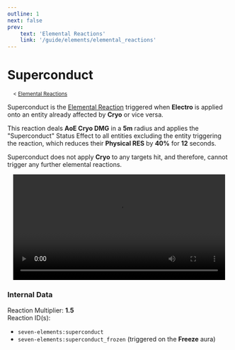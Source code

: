 ```yaml
---
outline: 1
next: false
prev:
    text: 'Elemental Reactions'
    link: '/guide/elements/elemental_reactions'
---
```


# Superconduct
<sup>&nbsp; &nbsp; < [Elemental Reactions](../elemental_reactions.md)</sup>

Superconduct is the [Elemental Reaction](../elemental_reactions.md) triggered when <span class="electro">**Electro**</span> is applied onto an entity already affected by <span class="cryo">**Cryo**</span> or vice versa.

This reaction deals <span class="cryo">**AoE Cryo DMG**</span> in a **5m** radius and applies the "Superconduct" Status Effect to all entities excluding the entity triggering the reaction, which reduces their **Physical RES** by **40%** for **12** seconds.

Superconduct does not apply <span class="cryo">**Cryo**</span> to any targets hit, and therefore, cannot trigger any further elemental reactions.

<div align="center">
	<video width="95%" height="auto" controls>
		<source src="../../media/elemental_reactions/superconduct.mp4" type="video/mp4">
		Your browser does not support the video tag.
	</video>
</div>

### Internal Data

Reaction Multiplier: **1.5**  
Reaction ID(s): 

- `seven-elements:superconduct`
- `seven-elements:superconduct_frozen` (triggered on the <span class="cryo">**Freeze**</span> aura)  
